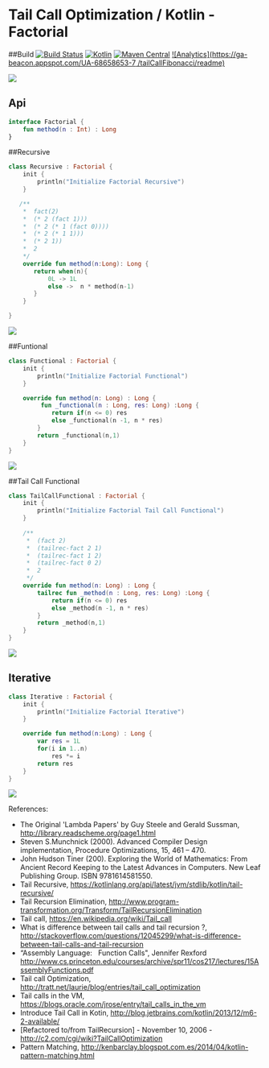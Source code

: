 # Tail Call Optimization / Kotlin  -  Factorial

##Build
 [![Build Status](https://travis-ci.org/CodeNinjaResearch/tailCallFactorial.svg?branch=master)](https://travis-ci.org/CodeNinjaResearch/tailCallFactorial) [![Kotlin](https://img.shields.io/badge/Kotlin-1.0.0--beta--1038-blue.svg?plastic)](http://kotlinlang.org) [![Maven Central](https://maven-badges.herokuapp.com/maven-central/org.eluder.coveralls/coveralls-maven-plugin/badge.svg)](https://maven-badges.herokuapp.com/maven-central/org.eluder.coveralls/coveralls-maven-plugin/) [![Analytics](https://ga-beacon.appspot.com/UA-68658653-7
/tailCallFibonacci/readme)](https://github.com/igrigorik/ga-beacon)

![](http://i.imgur.com/H9YCv4d.png)

## Api
```kotlin
interface Factorial {
    fun method(n : Int) : Long
}
```


##Recursive
```kotlin
class Recursive : Factorial {
    init {
        println("Initialize Factorial Recursive")
    }

   /**
    *  fact(2)
    *  (* 2 (fact 1)))
    *  (* 2 (* 1 (fact 0))))
    *  (* 2 (* 1 1)))
    *  (* 2 1))
    *  2
    */
    override fun method(n:Long): Long {
       return when(n){
           0L -> 1L
           else ->  n * method(n-1)
       }
    }

}
```

![](http://i.imgur.com/2xvLINw.png)


##Funtional
```kotlin
class Functional : Factorial {
    init {
        println("Initialize Factorial Functional")
    }

    override fun method(n: Long) : Long {
         fun _functional(n : Long, res: Long) :Long {
            return if(n <= 0) res
            else _functional(n -1, n * res)
        }
        return _functional(n,1)
    }
}
```

![](http://i.imgur.com/p4nBgYk.png)


##Tail Call Functional
```kotlin
class TailCallFunctional : Factorial {                        
    init {                                                    
        println("Initialize Factorial Tail Call Functional")  
    }                                                         
                                                              
    /**                                                       
     *  (fact 2)                                              
     *  (tailrec-fact 2 1)                                    
     *  (tailrec-fact 1 2)                                    
     *  (tailrec-fact 0 2)                                    
     *  2                                                     
     */                                                       
    override fun method(n: Long) : Long {             
        tailrec fun _method(n : Long, res: Long) :Long {          
            return if(n <= 0) res                             
            else _method(n -1, n * res)                   
        }                                                     
        return _method(n,1)                               
    }                                                         
}                                                             
```

![](http://i.imgur.com/AzKv99T.png)

## Iterative
```kotlin
class Iterative : Factorial {
    init {
        println("Initialize Factorial Iterative")
    }

    override fun method(n:Long) : Long {
        var res = 1L
        for(i in 1..n)
            res *= i
        return res
    }
}
```

![](http://i.imgur.com/nTMVgqM.pnghttp://i.imgur.com/p4nBgYk.png)


References:
* The Original 'Lambda Papers' by Guy Steele and Gerald Sussman, http://library.readscheme.org/page1.html
* Steven S.Munchnick (2000). Advanced Compiler Design implementation, Procedure Optimizations, 15, 461 – 470.
* John Hudson Tiner (200). Exploring the World of Mathematics: From Ancient Record Keeping to the Latest Advances in Computers. New Leaf Publishing Group. ISBN 9781614581550.
* Tail Recursive, https://kotlinlang.org/api/latest/jvm/stdlib/kotlin/tail-recursive/
* Tail Recursion Elimination, http://www.program-transformation.org/Transform/TailRecursionElimination
* Tail call, https://en.wikipedia.org/wiki/Tail_call 
* What is difference between tail calls and tail recursion ?, http://stackoverflow.com/questions/12045299/what-is-difference-between-tail-calls-and-tail-recursion
* “Assembly Language:   Function Calls", Jennifer Rexford http://www.cs.princeton.edu/courses/archive/spr11/cos217/lectures/15AssemblyFunctions.pdf
* Tail call Optimization, http://tratt.net/laurie/blog/entries/tail_call_optimization
* Tail calls in the VM, https://blogs.oracle.com/jrose/entry/tail_calls_in_the_vm
* Introduce Tail Call in Kotin, http://blog.jetbrains.com/kotlin/2013/12/m6-2-available/
* [Refactored to/from TailRecursion] - November 10, 2006 - http://c2.com/cgi/wiki?TailCallOptimization
* Pattern Matching, http://kenbarclay.blogspot.com.es/2014/04/kotlin-pattern-matching.html

